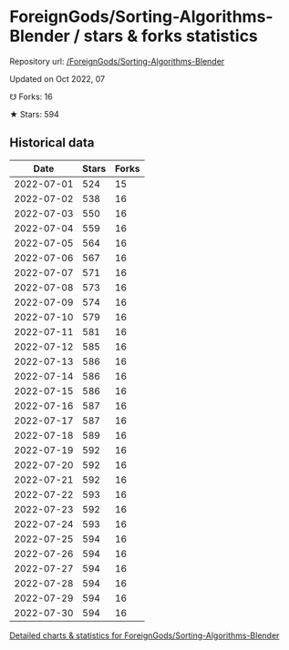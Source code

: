 # ForeignGods/Sorting-Algorithms-Blender / stars & forks statistics

Repository url: [/ForeignGods/Sorting-Algorithms-Blender](https://github.com/ForeignGods/Sorting-Algorithms-Blender)

Updated on Oct 2022, 07

☋ Forks: 16

★ Stars: 594

## Historical data
| Date | Stars | Forks |
|------|-------|-------|
| 2022-07-01 | 524 | 15 | 
| 2022-07-02 | 538 | 16 | 
| 2022-07-03 | 550 | 16 | 
| 2022-07-04 | 559 | 16 | 
| 2022-07-05 | 564 | 16 | 
| 2022-07-06 | 567 | 16 | 
| 2022-07-07 | 571 | 16 | 
| 2022-07-08 | 573 | 16 | 
| 2022-07-09 | 574 | 16 | 
| 2022-07-10 | 579 | 16 | 
| 2022-07-11 | 581 | 16 | 
| 2022-07-12 | 585 | 16 | 
| 2022-07-13 | 586 | 16 | 
| 2022-07-14 | 586 | 16 | 
| 2022-07-15 | 586 | 16 | 
| 2022-07-16 | 587 | 16 | 
| 2022-07-17 | 587 | 16 | 
| 2022-07-18 | 589 | 16 | 
| 2022-07-19 | 592 | 16 | 
| 2022-07-20 | 592 | 16 | 
| 2022-07-21 | 592 | 16 | 
| 2022-07-22 | 593 | 16 | 
| 2022-07-23 | 592 | 16 | 
| 2022-07-24 | 593 | 16 | 
| 2022-07-25 | 594 | 16 | 
| 2022-07-26 | 594 | 16 | 
| 2022-07-27 | 594 | 16 | 
| 2022-07-28 | 594 | 16 | 
| 2022-07-29 | 594 | 16 | 
| 2022-07-30 | 594 | 16 | 


[Detailed charts & statistics for ForeignGods/Sorting-Algorithms-Blender](https://reviewgithub.com/rep/ForeignGods/Sorting-Algorithms-Blender)
